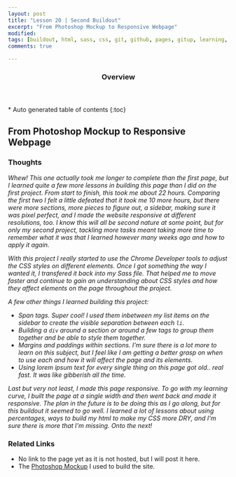 ```yaml
---
layout: post
title: "Lesson 20 | Second Buildout"
excerpt: "From Photoshop Mockup to Responsive Webpage"
modified: 
tags: [buildout, html, sass, css, git, github, pages, gitup, learning, front end]
comments: true

---
```


<section id="table-of-contents" class="toc">
  <header>
    <h3>Overview</h3>
  </header>
<div id="drawer" markdown="1">
*  Auto generated table of contents
{:toc}
</div>
</section><!-- /#table-of-contents -->


## From Photoshop Mockup to Responsive Webpage

### Thoughts

_Whew! This one actually took me longer to complete than the first page, but I learned quite a few more lessons in building this page than I did on the first project. From start to finish, this took me about 22 hours. Comparing the first two I felt a little defeated that it took me 10 more hours, but there were more sections, more pieces to figure out, a sidebar, making sure it was pixel perfect, and I made the website responsive at different resolutions, too. I know this will all be second nature at some point, but for only my second project, tackling more tasks meant taking more time to remember what it was that I learned however many weeks ago and how to apply it again._

_With this project I really started to use the Chrome Developer tools to adjust the CSS styles on different elements. Once I got something the way I wanted it, I transfered it back into my Sass file. That helped me to move faster and continue to gain an understanding about CSS styles and how they affect elements on the page throughout the project._

_A few other things I learned building this project:_

- _Span tags. Super cool! I used them inbetween my list items on the sidebar to create the visible separation between each `li`._
- _Building a `div` around a section or around a few tags to group them together and be able to style them together._
- _Margins and paddings within sections. I'm sure there is a lot more to learn on this subject, but I feel like I am getting a better grasp on when to use each and how it will affect the page and its elements._
- _Using lorem ipsum text for every single thing on this page got old.. real fast. It was like gibberish all the time._

_Last but very not least, I made this page responsive. To go with my learning curve, I built the page at a single width and then went back and made it responsive. The plan in the future is to be doing this as I go along, but for this buildout it seemed to go well. I learned a lot of lessons about using percentages, ways to build my html to make my CSS more DRY, and I'm sure there is more that I'm missing. Onto the next!_

### Related Links

- No link to the page yet as it is not hosted, but I will post it here.
- The [Photoshop Mockup](http://meredal.github.io/Photoshop/Selly-Mockup.psd) I used to build the site. 